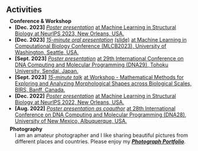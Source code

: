 <h2 id="activity" style="margin: 2px 0px 10px;"> Activities</h2>


<h4 style="margin:0 10px 0;">Conference & Workshop</h4>

<ul style="margin:0 0 5px;">
  <li><strong>[Dec. 2023]</strong> <a href="https://neurips.cc/media/PosterPDFs/NeurIPS%202023/77457.png?t=1702583742.4005952"><autocolor><i>Poster presentation</i></autocolor></a> <a href="https://www.mlsb.io/"><autocolor>at Machine Learning in Structural Biology at NeurIPS 2023, New Orleans, USA.</autocolor></a></li>

  <li><strong>[Dec. 2023]</strong> <a href="https://www.youtube.com/watch?v=3yYUaiL8THk"><autocolor><i>15-minute oral presentation</i></autocolor></a> <a href="../assets/files/MLCB-oral-ViDa-Chenwei.pdf"><autocolor>(slide)</autocolor></a> <a href="https://sites.google.com/cs.washington.edu/mlcb2023/"><autocolor>at Machine Learning in Computational Biology Conference (MLCB2023), University of Washington, Seattle, USA.</autocolor></a></li>

  <li><strong>[Sept. 2023]</strong> <a href="../assets/files/vida_DNA29_poster.pdf"><autocolor><i>Poster presentation</i></autocolor></a> <a href="https://dna29.org/"><autocolor>at 29th International Conference on DNA Computing and Molecular Programming (DNA29), Tohoku University, Sendai, Japan.</autocolor></a></li>

  <li><strong>[Sept. 2023]</strong> <a href="https://www.birs.ca/events/2023/5-day-workshops/23w5142/videos/watch/202309071601-Zhang.html"><autocolor><i>15-minute talk</i></autocolor></a> <a href="https://www.birs.ca/events/2023/5-day-workshops/23w5142"><autocolor>at Workshop - Mathematical Methods for Exploring and Analyzing Morphological Shapes across Biological Scales, BIRS, Banff, Canada.</autocolor></a></li>

  <li><strong>[Dec. 2022]</strong> <a href="https://neurips.cc/media/PosterPDFs/NeurIPS%202022/59044.png?t=1669169245.3355224"><autocolor><i>Poster presentation</i></autocolor></a> <a href="https://www.mlsb.io/index_2022.html"><autocolor>at Machine Learning in Structural Biology at NeurIPS 2022, New Orleans, USA.</autocolor></a></li>
  
  <li><strong>[Aug. 2022]</strong> <a href="../assets/files/move-update_DNA28_poster.pdf"><autocolor><i>Poster presentation as coauthor</i></autocolor></a> <a href="https://dna28.cs.unm.edu/"><autocolor>at 28th International Conference on DNA Computing and Molecular Programming (DNA28), University of New Mexico, Albuquerque, USA.</autocolor></a></li>
</ul>

<h4 style="margin:0 10px 0;">Photography</h4>

<ul style="margin:0 0 20px;">
  I am an amateur photographer and I like sharing beautiful pictures from different places and countries. Please enjoy my
  <a href="https://imgur.com/user/ChenweiZhang/posts"><autocolor><strong><i>Photograph Portfolio</i></strong></autocolor></a>.
</ul>
